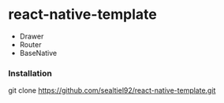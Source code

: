 # react-native-template

- Drawer
- Router
- BaseNative

### Installation
git clone https://github.com/sealtiel92/react-native-template.git


